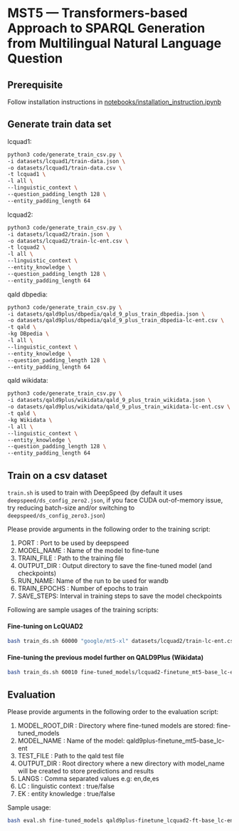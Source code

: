 # MST5 — Transformers-based Approach to SPARQL Generation from Multilingual Natural Language Question

## Prerequisite

Follow installation instructions in [notebooks/installation_instruction.ipynb](notebooks/installation_instruction.ipynb)

## Generate train data set

lcquad1:
```bash
python3 code/generate_train_csv.py \
-i datasets/lcquad1/train-data.json \
-o datasets/lcquad1/train-data.csv \
-t lcquad1 \
-l all \
--linguistic_context \
--question_padding_length 128 \
--entity_padding_length 64
```

lcquad2:
```bash
python3 code/generate_train_csv.py \
-i datasets/lcquad2/train.json \
-o datasets/lcquad2/train-lc-ent.csv \
-t lcquad2 \
-l all \
--linguistic_context \
--entity_knowledge \
--question_padding_length 128 \
--entity_padding_length 64
```

qald dbpedia:
```bash
python3 code/generate_train_csv.py \
-i datasets/qald9plus/dbpedia/qald_9_plus_train_dbpedia.json \
-o datasets/qald9plus/dbpedia/qald_9_plus_train_dbpedia-lc-ent.csv \
-t qald \
-kg DBpedia \
-l all \
--linguistic_context \
--entity_knowledge \
--question_padding_length 128 \
--entity_padding_length 64
```

qald wikidata:
```bash
python3 code/generate_train_csv.py \
-i datasets/qald9plus/wikidata/qald_9_plus_train_wikidata.json \
-o datasets/qald9plus/wikidata/qald_9_plus_train_wikidata-lc-ent.csv \
-t qald \
-kg Wikidata \
-l all \
--linguistic_context \
--entity_knowledge \
--question_padding_length 128 \
--entity_padding_length 64
```

## Train on a csv dataset

`train.sh` is used to train with DeepSpeed (by default it uses `deepspeed/ds_config_zero2.json`, if you face CUDA out-of-memory issue, try reducing batch-size and/or switching to `deepspeed/ds_config_zero3.json`)


Please provide arguments in the following order to the training script:
1. PORT : Port to be used by deepspeed
2. MODEL_NAME : Name of the model to fine-tune
3. TRAIN_FILE : Path to the training file
4. OUTPUT_DIR : Output directory to save the fine-tuned model (and checkpoints)
5. RUN_NAME: Name of the run to be used for wandb
6. TRAIN_EPOCHS : Number of epochs to train
7. SAVE_STEPS: Interval in training steps to save the model checkpoints

Following are sample usages of the training scripts:

#### Fine-tuning on LcQUAD2
```bash
bash train_ds.sh 60000 "google/mt5-xl" datasets/lcquad2/train-lc-ent.csv fine-tuned_models/lcquad2-finetune_mt5-base_lc-ent lcquad2-finetune_mt5-base_lc-ent 15 1000
```
#### Fine-tuning the previous model further on QALD9Plus (Wikidata)
```bash
bash train_ds.sh 60010 fine-tuned_models/lcquad2-finetune_mt5-base_lc-ent datasets/qald9plus/wikidata/qald_9_plus_train_wikidata-lc-ent.csv fine-tuned_models/qald9plus-finetune_lcquad2-ft-base_lc-ent qald9plus-finetune_lcquad2-ft-base_lc-ent 32 1000
```

## Evaluation

Please provide arguments in the following order to the evaluation script:
1. MODEL_ROOT_DIR : Directory where fine-tuned models are stored: fine-tuned_models
2. MODEL_NAME : Name of the model: qald9plus-finetune_mt5-base_lc-ent
3. TEST_FILE : Path to the qald test file
4. OUTPUT_DIR : Root directory where a new directory with model_name will be created to store predictions and results
5. LANGS : Comma separated values e.g: en,de,es
6. LC : linguistic context : true/false
7. EK : entity knowledge : true/false

Sample usage:

```bash
bash eval.sh fine-tuned_models qald9plus-finetune_lcquad2-ft-base_lc-ent datasets/qald9plus/wikidata/qald_9_plus_test_wikidata.json predictions_qald9plus_test "en,de,ru,zh" true true
```
